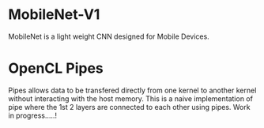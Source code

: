 # MobileNet-V1 

MobileNet is a light weight CNN designed for Mobile Devices. 

# OpenCL Pipes
Pipes allows data to be transfered directly from one kernel to another kernel without interacting with the host memory. 
This is a naive implementation of pipe where the 1st 2 layers are connected to each other using pipes. Work in progress.....!
